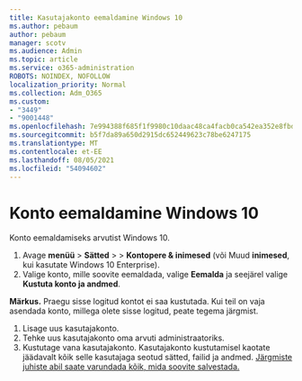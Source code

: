 ```yaml
---
title: Kasutajakonto eemaldamine Windows 10
ms.author: pebaum
author: pebaum
manager: scotv
ms.audience: Admin
ms.topic: article
ms.service: o365-administration
ROBOTS: NOINDEX, NOFOLLOW
localization_priority: Normal
ms.collection: Adm_O365
ms.custom:
- "3449"
- "9001448"
ms.openlocfilehash: 7e994388f685f1f9980c10daac48ca4facb0ca542ea352e8fbd31bf451cff305
ms.sourcegitcommit: b5f7da89a650d2915dc652449623c78be6247175
ms.translationtype: MT
ms.contentlocale: et-EE
ms.lasthandoff: 08/05/2021
ms.locfileid: "54094602"
---
```

# <a name="remove-an-account-in-windows-10"></a>Konto eemaldamine Windows 10

Konto eemaldamiseks arvutist Windows 10.

1. Avage **menüü**  >  **Sätted**  >    >  **Kontopere & inimesed** (või Muud **inimesed**, kui kasutate Windows 10 Enterprise).
2. Valige konto, mille soovite eemaldada, valige **Eemalda** ja seejärel valige **Kustuta konto ja andmed**.
 
**Märkus.** Praegu sisse logitud kontot ei saa kustutada.  Kui teil on vaja asendada konto, millega olete sisse logitud, peate tegema järgmist.

1. Lisage uus kasutajakonto.
2. Tehke uus kasutajakonto oma arvuti administraatoriks.
3. Kustutage vana kasutajakonto. Kasutajakonto kustutamisel kaotate jäädavalt kõik selle kasutajaga seotud sätted, failid ja andmed. [Järgmiste juhiste abil saate varundada kõik, mida soovite salvestada.](https://support.microsoft.com/help/4027408/windows-10-backup-and-restore)